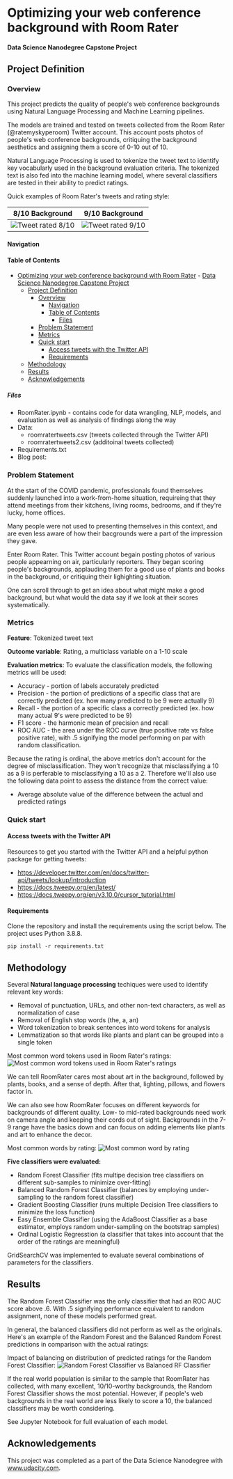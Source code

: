 # Optimizing your web conference background with Room Rater

#### Data Science Nanodegree Capstone Project

## Project Definition

### Overview

This project predicts the quality of people's web conference backgrounds using Natural Language Processing and Machine Learning pipelines.

The models are trained and tested on tweets collected from the Room Rater (@ratemyskyperoom) Twitter account. This account posts photos of people's web conference backgrounds, critiquing the background aesthetics and assigning them a score of 0-10 out of 10.

Natural Language Processing is used to tokenize the tweet text to identify key vocabularly used in the background evaluation criteria. The tokenized text is also fed into the machine learning model, where several classifiers are tested in their ability to predict ratings.

Quick examples of Room Rater's tweets and rating style:

8/10 Background                                 | 9/10 Background
:----------------------------------------------:|:----------------------------------------------:
![Tweet rated 8/10](./images/TweetExample8.PNG) | ![Tweet rated 9/10](./images/TweetExample9.PNG)

#### Navigation

#### Table of Contents

- [Optimizing your web conference background with Room Rater](#optimizing-your-web-conference-background-with-room-rater)
      - [Data Science Nanodegree Capstone Project](#data-science-nanodegree-capstone-project)
  - [Project Definition](#project-definition)
    - [Overview](#overview)
      - [Navigation](#navigation)
      - [Table of Contents](#table-of-contents)
        - [Files](#files)
    - [Problem Statement](#problem-statement)
    - [Metrics](#metrics)
    - [Quick start](#quick-start)
      - [Access tweets with the Twitter API](#access-tweets-with-the-twitter-api)
      - [Requirements](#requirements)
  - [Methodology](#methodology)
  - [Results](#results)
  - [Acknowledgements](#acknowledgements)

##### Files

- RoomRater.ipynb - contains code for data wrangling, NLP, models, and evaluation as well as analysis of findings along the way
- Data:
    - roomratertweets.csv (tweets collected through the Twitter API)
    - roomratertweets2.csv (additoinal tweets collected)
- Requirements.txt
- Blog post:

### Problem Statement

At the start of the COVID pandemic, professionals found themselves suddenly launched into a work-from-home situation, requireing that they attend meetings from their kitchens, living rooms, bedrooms, and if they're lucky, home offices.

Many people were not used to presenting themselves in this context, and are even less aware of how their bacgrounds were a part of the impression they gave. 

Enter Room Rater. This Twitter account begain posting photos of various people appearning on air, particularly reporters. They began scoring people's backgrounds, applauding them for a good use of plants and books in the background, or critiquing their lighighting situation.

One can scroll through to get an idea about what might make a good background, but what would the data say if we look at their scores systematically.

### Metrics

**Feature**: Tokenized tweet text

**Outcome variable**: Rating, a multiclass variable on a 1-10 scale

**Evaluation metrics**:
To evaluate the classification models, the following metrics will be used:
- Accuracy - portion of labels accurately predicted
- Precision - the portion of predictions of a specific class that are correctly predicted (ex. how many predicted to be 9 were actually 9)
- Recall - the portion of a specific class a correctly predicted (ex. how many actual 9's were predicted to be 9)
- F1 score - the harmonic mean of precision and recall
- ROC AUC - the area under the ROC curve (true positive rate vs false positive rate), with .5 signifying the model performing on par with random classification.

Because the rating is ordinal, the above metrics don't account for the degree of misclassification. They won't recognize that misclassifying a 10 as a 9 is perferable to misclassifying a 10 as a 2. Therefore we'll also use the following data point to assess the distance from the correct value:
- Average absolute value of the difference between the actual and predicted ratings

### Quick start

#### Access tweets with the Twitter API

Resources to get you started with the Twitter API and a helpful python package for getting tweets:
- https://developer.twitter.com/en/docs/twitter-api/tweets/lookup/introduction
- https://docs.tweepy.org/en/latest/
- https://docs.tweepy.org/en/v3.10.0/cursor_tutorial.html

#### Requirements

Clone the repository and install the requirements using the script below. The project uses Python 3.8.8.

`pip install -r requirements.txt`

## Methodology

Several **Natural language processing** techiques were used to identify relevant key words:
- Removal of punctuation, URLs, and other non-text characters, as well as normalization of case
- Removal of English stop words (the, a, an)
- Word tokenization to break sentences into word tokens for analysis
- Lemmatization so that words like plants and plant can be grouped into a single token

Most common word tokens used in Room Rater's ratings:
![Most common word tokens used in Room Rater's ratings](./images/Keywords.PNG)

We can tell RoomRater cares most about art in the background, followed by plants, books, and a sense of depth. After that, lighting, pillows, and flowers factor in.

We can also see how RoomRater focuses on different keywords for backgrounds of different quality. Low- to mid-rated backgrounds need work on camera angle and keeping their cords out of sight. Backgrounds in the 7-9 range have the basics down and can focus on adding elements like plants and art to enhance the decor.

Most common words by rating:
![Most common word by rating](./images/KeywordsByRating.PNG)

**Five classifiers were evaluated:**
- Random Forest Classifier (fits multipe decision tree classifiers on different sub-samples to minimize over-fitting)
- Balanced Random Forest Classifier (balances by employing under-sampling to the random forest classifier)
- Gradient Boosting Classifier (runs multiple Decision Tree classifiers to minimize the loss function)
- Easy Ensemble Classifier (using the AdaBoost Classifier as a base estimator, employs random under-sampling on the bootstrap samples)
- Ordinal Logistic Regresstion (a classifier that takes into account that the order of the ratings are meaningful)

GridSearchCV was implemented to evaluate several combinations of parameters for the classifiers.

## Results

The Random Forest Classifier was the only classifier that had an ROC AUC score above .6. With .5 signifying performance equivalent to random assignment, none of these models performed great.

In general, the balanced classifiers did not perform as well as the originals. Here's an example of the Random Forest and the Balanced Random Forest predictions in comparison with the actual ratings:

Impact of balancing on distribution of predicted ratings for the Random Forest Classifier:
![Random Forest Classifier vs Balanced RF Classifier](./images/ExampleResultsRF.PNG)

If the real world population is similar to the sample that RoomRater has collected, with many excellent, 10/10-worthy backgrounds, the Random Forest Classifier shows the most potential. However, if people's web backgrounds in the real world are less likely to score a 10, the balanced classifiers may be worth considering.

See Jupyter Notebook for full evaluation of each model.

## Acknowledgements

This project was completed as a part of the Data Science Nanodegree with www.udacity.com.

